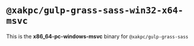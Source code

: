 # `@xakpc/gulp-grass-sass-win32-x64-msvc`

This is the **x86_64-pc-windows-msvc** binary for `@xakpc/gulp-grass-sass`
